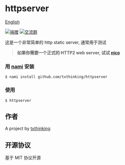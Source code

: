 # httpserver

[English](README.md)

[![捐赠](https://img.shields.io/badge/%E6%94%AF%E6%8C%81-%E6%8D%90%E8%B5%A0-ff69b4.svg)](https://www.txthinking.com/opensource-support.html)
[![交流群](https://img.shields.io/badge/%E7%94%B3%E8%AF%B7%E5%8A%A0%E5%85%A5-%E4%BA%A4%E6%B5%81%E7%BE%A4-ff69b4.svg)](https://docs.google.com/forms/d/e/1FAIpQLSdzMwPtDue3QoezXSKfhW88BXp57wkbDXnLaqokJqLeSWP9vQ/viewform)

这是一个非常简单的 http static server, 通常用于测试

> **如果你需要一个正式的 HTTP2 web server, 试试 [nico](https://github.com/txthinking/nico)**

### 用 [nami](https://github.com/txthinking/nami) 安装

```
$ nami install github.com/txthinking/httpserver
```

### 使用

```
$ httpserver
```

## 作者

A project by [txthinking](https://www.txthinking.com)

## 开源协议

基于 MIT 协议开源
